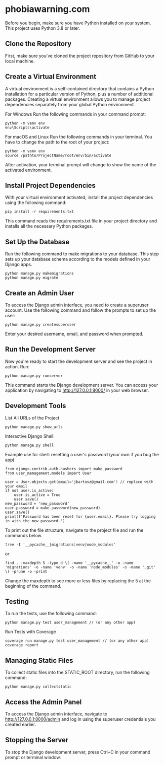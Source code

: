 # phobiawarning.com

Before you begin, make sure you have Python installed on your system. This project uses Python 3.8 or later.

## Clone the Repository

First, make sure you've cloned the project repository from GitHub to your local machine.

## Create a Virtual Environment

A virtual environment is a self-contained directory that contains a Python installation for a particular version of Python, plus a number of additional packages. Creating a virtual environment allows you to manage project dependencies separately from your global Python environment.

For Windows
Run the following commands in your command prompt:

  ```
  python -m venv env
  env\Scripts\activate
  ```

For macOS and Linux
Run the following commands in your terminal. You have to change the path to the root of your project:

  ```
  python -m venv env
  source /pathto/ProjectName/root/env/bin/activate
  ```

After activation, your terminal prompt will change to show the name of the activated environment.

## Install Project Dependencies

With your virtual environment activated, install the project dependencies using the following command:
  
  ```
  pip install -r requirements.txt
  ```

This command reads the requirements.txt file in your project directory and installs all the necessary Python packages.

## Set Up the Database

Run the following command to make migrations to your database. This step sets up your database schema according to the models defined in your Django apps.

  ```
  python manage.py makemigrations
  python manage.py migrate
  ```

## Create an Admin User

To access the Django admin interface, you need to create a superuser account. Use the following command and follow the prompts to set up the user:

  ```
  python manage.py createsuperuser
  ```

Enter your desired username, email, and password when prompted.

## Run the Development Server

Now you're ready to start the development server and see the project in action. Run:

  ```
  python manage.py runserver
  ```

This command starts the Django development server. You can access your application by navigating to http://127.0.0.1:8000/ in your web browser.

## Development Tools
List All URLs of the Project

  ```
  python manage.py show_urls
  ```

Interactive Django Shell

  ```
  python manage.py shell
  ```

Example use for shell: resetting a user's password (your own if you bug the app)

  ```
  from django.contrib.auth.hashers import make_password
  from user_management.models import User
  
  user = User.objects.get(email='jbartosz@gmail.com') // replace with your email
  if not user.is_active:
      user.is_active = True
      user.save()
  new_password = 'new_password'
  user.password = make_password(new_password)
  user.save()
  print(f'Password has been reset for {user.email}. Please try logging in with the new password.')

  ```

  To print out the file structure, navigate to the project file and run the commands below.

  ```
tree -I '__pycache__|migrations|venv|node_modules'

  ```
or
  ```
find . -maxdepth 5 -type d \( -name '__pycache__' -o -name 'migrations' -o -name 'venv' -o -name 'node_modules' -o -name '.git' \) -prune -o -print

  ```
Change the maxdepth to see more or less files by replacing the 5 at the beginning of the command.

## Testing

To run the tests, use the following command:

  ```
  python manage.py test user_management // (or any other app)
  ```

Run Tests with Coverage
    
  ```
  coverage run manage.py test user_management // (or any other app)
  coverage report
  ```

## Managing Static Files

To collect static files into the STATIC_ROOT directory, run the following command:

  ```
  python manage.py collectstatic
  ```

## Access the Admin Panel

To access the Django admin interface, navigate to http://127.0.0.1:8000/admin and log in using the superuser credentials you created earlier.

## Stopping the Server

To stop the Django development server, press Ctrl+C in your command prompt or terminal window.

